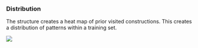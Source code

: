 ### Distribution

The structure creates a heat map of prior visited constructions. This creates a distribution of patterns within a training set.

![](assets/gifs/composition-bubble-graph.gif)
